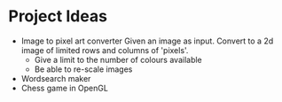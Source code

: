 # Project Ideas

* Image to pixel art converter
	Given an image as input. Convert to a 2d image of limited rows and columns of 'pixels'.
	- Give a limit to the number of colours available
	- Be able to re-scale images
* Wordsearch maker
* Chess game in OpenGL

